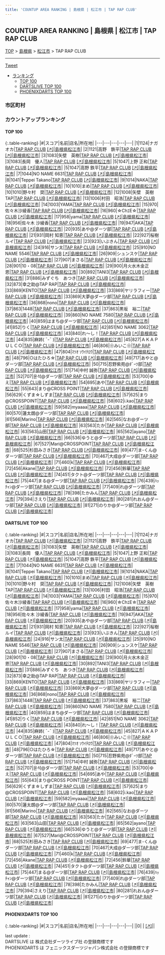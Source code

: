 ```yaml
---
title: 'COUNTUP AREA RANKING | 島根県 | 松江市 | TAP RAP CLUB'
---
```

## COUNTUP AREA RANKING | 島根県 | 松江市 | TAP RAP CLUB

[TOP](/darts/rank/) > [島根県](/darts/rank/島根県/) > [松江市](/darts/rank/島根県/松江市/) > TAP RAP CLUB

___

<a href="https://twitter.com/share?ref_src=twsrc%5Etfw" data-text="COUNTUP AREA RANKING | 島根県松江市TAP RAP CLUB" class="twitter-share-button" data-hashtags="DARTSLIVE,PHOENIXDARTS,darts,ダーツ" data-show-count="false">Tweet</a>

* [ランキング](#カウントアップランキング)
    * [TOP 100](#top-100)
    * [DARTSLIVE TOP 100](#dartslive-top-100)
    * [PHOENIXDARTS TOP 100](#phoenixdarts-top-100)

### 市区町村

<ul>

</ul>

### カウントアップランキング

#### TOP 100



{:.table-ranking}
|#|スコア|名前|店名|所在地|
|---|---|---|---|---|
|1|1124|<span class="rank-name-dl">ナガオカ</span>|<a href="/darts/rank/shops/0b7f089cbfcd6b4a790ab824ce8730e5.html">TAP RAP CLUB</a> <a href="https://search.dartslive.com/jp/shop/0b7f089cbfcd6b4a790ab824ce8730e5">[↗]</a>|<a href="/darts/rank/島根県/松江市">島根県松江市</a>|
|2|1121|<span class="rank-name-dl">高野　鉄平</span>|<a href="/darts/rank/shops/0b7f089cbfcd6b4a790ab824ce8730e5.html">TAP RAP CLUB</a> <a href="https://search.dartslive.com/jp/shop/0b7f089cbfcd6b4a790ab824ce8730e5">[↗]</a>|<a href="/darts/rank/島根県/松江市">島根県松江市</a>|
|3|1083|<span class="rank-name-dl">矢壁　英樹</span>|<a href="/darts/rank/shops/0b7f089cbfcd6b4a790ab824ce8730e5.html">TAP RAP CLUB</a> <a href="https://search.dartslive.com/jp/shop/0b7f089cbfcd6b4a790ab824ce8730e5">[↗]</a>|<a href="/darts/rank/島根県/松江市">島根県松江市</a>|
|3|1083|<span class="rank-name-dl">長岡　優人</span>|<a href="/darts/rank/shops/0b7f089cbfcd6b4a790ab824ce8730e5.html">TAP RAP CLUB</a> <a href="https://search.dartslive.com/jp/shop/0b7f089cbfcd6b4a790ab824ce8730e5">[↗]</a>|<a href="/darts/rank/島根県/松江市">島根県松江市</a>|
|5|1047|<span class="rank-name-dl">上野 正和</span>|<a href="/darts/rank/shops/0b7f089cbfcd6b4a790ab824ce8730e5.html">TAP RAP CLUB</a> <a href="https://search.dartslive.com/jp/shop/0b7f089cbfcd6b4a790ab824ce8730e5">[↗]</a>|<a href="/darts/rank/島根県/松江市">島根県松江市</a>|
|5|1047|<span class="rank-name-dl">高野 鉄平</span>|<a href="/darts/rank/shops/0b7f089cbfcd6b4a790ab824ce8730e5.html">TAP RAP CLUB</a> <a href="https://search.dartslive.com/jp/shop/0b7f089cbfcd6b4a790ab824ce8730e5">[↗]</a>|<a href="/darts/rank/島根県/松江市">島根県松江市</a>|
|7|1044|<span class="rank-name-dl">NO NAME 6631</span>|<a href="/darts/rank/shops/0b7f089cbfcd6b4a790ab824ce8730e5.html">TAP RAP CLUB</a> <a href="https://search.dartslive.com/jp/shop/0b7f089cbfcd6b4a790ab824ce8730e5">[↗]</a>|<a href="/darts/rank/島根県/松江市">島根県松江市</a>|
|8|1041|<span class="rank-name-dl">Teppei Takano</span>|<a href="/darts/rank/shops/0b7f089cbfcd6b4a790ab824ce8730e5.html">TAP RAP CLUB</a> <a href="https://search.dartslive.com/jp/shop/0b7f089cbfcd6b4a790ab824ce8730e5">[↗]</a>|<a href="/darts/rank/島根県/松江市">島根県松江市</a>|
|9|1014|<span class="rank-name-dl">NAKA</span>|<a href="/darts/rank/shops/0b7f089cbfcd6b4a790ab824ce8730e5.html">TAP RAP CLUB</a> <a href="https://search.dartslive.com/jp/shop/0b7f089cbfcd6b4a790ab824ce8730e5">[↗]</a>|<a href="/darts/rank/島根県/松江市">島根県松江市</a>|
|10|1010|<span class="rank-name-dl">まめ</span>|<a href="/darts/rank/shops/0b7f089cbfcd6b4a790ab824ce8730e5.html">TAP RAP CLUB</a> <a href="https://search.dartslive.com/jp/shop/0b7f089cbfcd6b4a790ab824ce8730e5">[↗]</a>|<a href="/darts/rank/島根県/松江市">島根県松江市</a>|
|10|1010|<span class="rank-name-dl">野々村　奨</span>|<a href="/darts/rank/shops/0b7f089cbfcd6b4a790ab824ce8730e5.html">TAP RAP CLUB</a> <a href="https://search.dartslive.com/jp/shop/0b7f089cbfcd6b4a790ab824ce8730e5">[↗]</a>|<a href="/darts/rank/島根県/松江市">島根県松江市</a>|
|12|1008|<span class="rank-name-dl">矢壁　英樹　TAP</span>|<a href="/darts/rank/shops/0b7f089cbfcd6b4a790ab824ce8730e5.html">TAP RAP CLUB</a> <a href="https://search.dartslive.com/jp/shop/0b7f089cbfcd6b4a790ab824ce8730e5">[↗]</a>|<a href="/darts/rank/島根県/松江市">島根県松江市</a>|
|13|1006|<span class="rank-name-dl">村田　昭浩</span>|<a href="/darts/rank/shops/0b7f089cbfcd6b4a790ab824ce8730e5.html">TAP RAP CLUB</a> <a href="https://search.dartslive.com/jp/shop/0b7f089cbfcd6b4a790ab824ce8730e5">[↗]</a>|<a href="/darts/rank/島根県/松江市">島根県松江市</a>|
|14|1003|<span class="rank-name-dl">YAMA</span>|<a href="/darts/rank/shops/0b7f089cbfcd6b4a790ab824ce8730e5.html">TAP RAP CLUB</a> <a href="https://search.dartslive.com/jp/shop/0b7f089cbfcd6b4a790ab824ce8730e5">[↗]</a>|<a href="/darts/rank/島根県/松江市">島根県松江市</a>|
|15|970|<span class="rank-name-dl">佐々木沙綾香</span>|<a href="/darts/rank/shops/0b7f089cbfcd6b4a790ab824ce8730e5.html">TAP RAP CLUB</a> <a href="https://search.dartslive.com/jp/shop/0b7f089cbfcd6b4a790ab824ce8730e5">[↗]</a>|<a href="/darts/rank/島根県/松江市">島根県松江市</a>|
|16|960|<span class="rank-name-dl">☆ChｴE☆</span>|<a href="/darts/rank/shops/0b7f089cbfcd6b4a790ab824ce8730e5.html">TAP RAP CLUB</a> <a href="https://search.dartslive.com/jp/shop/0b7f089cbfcd6b4a790ab824ce8730e5">[↗]</a>|<a href="/darts/rank/島根県/松江市">島根県松江市</a>|
|17|958|<span class="rank-name-dl">yama</span>|<a href="/darts/rank/shops/0b7f089cbfcd6b4a790ab824ce8730e5.html">TAP RAP CLUB</a> <a href="https://search.dartslive.com/jp/shop/0b7f089cbfcd6b4a790ab824ce8730e5">[↗]</a>|<a href="/darts/rank/島根県/松江市">島根県松江市</a>|
|18|956|<span class="rank-name-dl">佐々木 沙綾香</span>|<a href="/darts/rank/shops/0b7f089cbfcd6b4a790ab824ce8730e5.html">TAP RAP CLUB</a> <a href="https://search.dartslive.com/jp/shop/0b7f089cbfcd6b4a790ab824ce8730e5">[↗]</a>|<a href="/darts/rank/島根県/松江市">島根県松江市</a>|
|19|947|<span class="rank-name-dl">AKA</span>|<a href="/darts/rank/shops/0b7f089cbfcd6b4a790ab824ce8730e5.html">TAP RAP CLUB</a> <a href="https://search.dartslive.com/jp/shop/0b7f089cbfcd6b4a790ab824ce8730e5">[↗]</a>|<a href="/darts/rank/島根県/松江市">島根県松江市</a>|
|20|935|<span class="rank-name-dl">あや@ダーツ部</span>|<a href="/darts/rank/shops/0b7f089cbfcd6b4a790ab824ce8730e5.html">TAP RAP CLUB</a> <a href="https://search.dartslive.com/jp/shop/0b7f089cbfcd6b4a790ab824ce8730e5">[↗]</a>|<a href="/darts/rank/島根県/松江市">島根県松江市</a>|
|21|931|<span class="rank-name-dl">岡村 知恵</span>|<a href="/darts/rank/shops/0b7f089cbfcd6b4a790ab824ce8730e5.html">TAP RAP CLUB</a> <a href="https://search.dartslive.com/jp/shop/0b7f089cbfcd6b4a790ab824ce8730e5">[↗]</a>|<a href="/darts/rank/島根県/松江市">島根県松江市</a>|
|22|927|<span class="rank-name-dl">桜樹ルイ</span>|<a href="/darts/rank/shops/0b7f089cbfcd6b4a790ab824ce8730e5.html">TAP RAP CLUB</a> <a href="https://search.dartslive.com/jp/shop/0b7f089cbfcd6b4a790ab824ce8730e5">[↗]</a>|<a href="/darts/rank/島根県/松江市">島根県松江市</a>|
|23|923|<span class="rank-name-dl">いぶきん</span>|<a href="/darts/rank/shops/0b7f089cbfcd6b4a790ab824ce8730e5.html">TAP RAP CLUB</a> <a href="https://search.dartslive.com/jp/shop/0b7f089cbfcd6b4a790ab824ce8730e5">[↗]</a>|<a href="/darts/rank/島根県/松江市">島根県松江市</a>|
|24|916|<span class="rank-name-dl">サン太</span>|<a href="/darts/rank/shops/0b7f089cbfcd6b4a790ab824ce8730e5.html">TAP RAP CLUB</a> <a href="https://search.dartslive.com/jp/shop/0b7f089cbfcd6b4a790ab824ce8730e5">[↗]</a>|<a href="/darts/rank/島根県/松江市">島根県松江市</a>|
|25|910|<span class="rank-name-dl">NO NAME 5546</span>|<a href="/darts/rank/shops/0b7f089cbfcd6b4a790ab824ce8730e5.html">TAP RAP CLUB</a> <a href="https://search.dartslive.com/jp/shop/0b7f089cbfcd6b4a790ab824ce8730e5">[↗]</a>|<a href="/darts/rank/島根県/松江市">島根県松江市</a>|
|26|909|<span class="rank-name-dl">シュンスケ</span>|<a href="/darts/rank/shops/0b7f089cbfcd6b4a790ab824ce8730e5.html">TAP RAP CLUB</a> <a href="https://search.dartslive.com/jp/shop/0b7f089cbfcd6b4a790ab824ce8730e5">[↗]</a>|<a href="/darts/rank/島根県/松江市">島根県松江市</a>|
|27|907|<span class="rank-name-dl">まさる</span>|<a href="/darts/rank/shops/0b7f089cbfcd6b4a790ab824ce8730e5.html">TAP RAP CLUB</a> <a href="https://search.dartslive.com/jp/shop/0b7f089cbfcd6b4a790ab824ce8730e5">[↗]</a>|<a href="/darts/rank/島根県/松江市">島根県松江市</a>|
|28|901|<span class="rank-name-dl">10・08</span>|<a href="/darts/rank/shops/0b7f089cbfcd6b4a790ab824ce8730e5.html">TAP RAP CLUB</a> <a href="https://search.dartslive.com/jp/shop/0b7f089cbfcd6b4a790ab824ce8730e5">[↗]</a>|<a href="/darts/rank/島根県/松江市">島根県松江市</a>|
|29|900|<span class="rank-name-dl">月火水木金正恩</span>|<a href="/darts/rank/shops/0b7f089cbfcd6b4a790ab824ce8730e5.html">TAP RAP CLUB</a> <a href="https://search.dartslive.com/jp/shop/0b7f089cbfcd6b4a790ab824ce8730e5">[↗]</a>|<a href="/darts/rank/島根県/松江市">島根県松江市</a>|
|30|892|<span class="rank-name-dl">TANI3</span>|<a href="/darts/rank/shops/0b7f089cbfcd6b4a790ab824ce8730e5.html">TAP RAP CLUB</a> <a href="https://search.dartslive.com/jp/shop/0b7f089cbfcd6b4a790ab824ce8730e5">[↗]</a>|<a href="/darts/rank/島根県/松江市">島根県松江市</a>|
|31|886|<span class="rank-name-dl">みずぐち　あつき</span>|<a href="/darts/rank/shops/0b7f089cbfcd6b4a790ab824ce8730e5.html">TAP RAP CLUB</a> <a href="https://search.dartslive.com/jp/shop/0b7f089cbfcd6b4a790ab824ce8730e5">[↗]</a>|<a href="/darts/rank/島根県/松江市">島根県松江市</a>|
|32|873|<span class="rank-name-dl">幸之助@TAP RAP</span>|<a href="/darts/rank/shops/0b7f089cbfcd6b4a790ab824ce8730e5.html">TAP RAP CLUB</a> <a href="https://search.dartslive.com/jp/shop/0b7f089cbfcd6b4a790ab824ce8730e5">[↗]</a>|<a href="/darts/rank/島根県/松江市">島根県松江市</a>|
|33|869|<span class="rank-name-dl">KENTO</span>|<a href="/darts/rank/shops/0b7f089cbfcd6b4a790ab824ce8730e5.html">TAP RAP CLUB</a> <a href="https://search.dartslive.com/jp/shop/0b7f089cbfcd6b4a790ab824ce8730e5">[↗]</a>|<a href="/darts/rank/島根県/松江市">島根県松江市</a>|
|33|869|<span class="rank-name-dl">ヤリラフィー</span>|<a href="/darts/rank/shops/0b7f089cbfcd6b4a790ab824ce8730e5.html">TAP RAP CLUB</a> <a href="https://search.dartslive.com/jp/shop/0b7f089cbfcd6b4a790ab824ce8730e5">[↗]</a>|<a href="/darts/rank/島根県/松江市">島根県松江市</a>|
|33|869|<span class="rank-name-dl">大夢@ダーツ部</span>|<a href="/darts/rank/shops/0b7f089cbfcd6b4a790ab824ce8730e5.html">TAP RAP CLUB</a> <a href="https://search.dartslive.com/jp/shop/0b7f089cbfcd6b4a790ab824ce8730e5">[↗]</a>|<a href="/darts/rank/島根県/松江市">島根県松江市</a>|
|36|868|<span class="rank-name-dl">nono</span>|<a href="/darts/rank/shops/0b7f089cbfcd6b4a790ab824ce8730e5.html">TAP RAP CLUB</a> <a href="https://search.dartslive.com/jp/shop/0b7f089cbfcd6b4a790ab824ce8730e5">[↗]</a>|<a href="/darts/rank/島根県/松江市">島根県松江市</a>|
|37|863|<span class="rank-name-dl">1448</span>|<a href="/darts/rank/shops/0b7f089cbfcd6b4a790ab824ce8730e5.html">TAP RAP CLUB</a> <a href="https://search.dartslive.com/jp/shop/0b7f089cbfcd6b4a790ab824ce8730e5">[↗]</a>|<a href="/darts/rank/島根県/松江市">島根県松江市</a>|
|37|863|<span class="rank-name-dl">黒坂　裕二</span>|<a href="/darts/rank/shops/0b7f089cbfcd6b4a790ab824ce8730e5.html">TAP RAP CLUB</a> <a href="https://search.dartslive.com/jp/shop/0b7f089cbfcd6b4a790ab824ce8730e5">[↗]</a>|<a href="/darts/rank/島根県/松江市">島根県松江市</a>|
|39|860|<span class="rank-name-dl">NO NAME 7580</span>|<a href="/darts/rank/shops/0b7f089cbfcd6b4a790ab824ce8730e5.html">TAP RAP CLUB</a> <a href="https://search.dartslive.com/jp/shop/0b7f089cbfcd6b4a790ab824ce8730e5">[↗]</a>|<a href="/darts/rank/島根県/松江市">島根県松江市</a>|
|40|859|<span class="rank-name-dl">はまち@ダーツ部</span>|<a href="/darts/rank/shops/0b7f089cbfcd6b4a790ab824ce8730e5.html">TAP RAP CLUB</a> <a href="https://search.dartslive.com/jp/shop/0b7f089cbfcd6b4a790ab824ce8730e5">[↗]</a>|<a href="/darts/rank/島根県/松江市">島根県松江市</a>|
|41|852|<span class="rank-name-dl">りく</span>|<a href="/darts/rank/shops/0b7f089cbfcd6b4a790ab824ce8730e5.html">TAP RAP CLUB</a> <a href="https://search.dartslive.com/jp/shop/0b7f089cbfcd6b4a790ab824ce8730e5">[↗]</a>|<a href="/darts/rank/島根県/松江市">島根県松江市</a>|
|42|851|<span class="rank-name-dl">NO NAME 3062</span>|<a href="/darts/rank/shops/0b7f089cbfcd6b4a790ab824ce8730e5.html">TAP RAP CLUB</a> <a href="https://search.dartslive.com/jp/shop/0b7f089cbfcd6b4a790ab824ce8730e5">[↗]</a>|<a href="/darts/rank/島根県/松江市">島根県松江市</a>|
|43|840|<span class="rank-name-dl">れ～し！</span>|<a href="/darts/rank/shops/0b7f089cbfcd6b4a790ab824ce8730e5.html">TAP RAP CLUB</a> <a href="https://search.dartslive.com/jp/shop/0b7f089cbfcd6b4a790ab824ce8730e5">[↗]</a>|<a href="/darts/rank/島根県/松江市">島根県松江市</a>|
|44|835|<span class="rank-name-dl">麻姉( ¯-¯ )</span>|<a href="/darts/rank/shops/0b7f089cbfcd6b4a790ab824ce8730e5.html">TAP RAP CLUB</a> <a href="https://search.dartslive.com/jp/shop/0b7f089cbfcd6b4a790ab824ce8730e5">[↗]</a>|<a href="/darts/rank/島根県/松江市">島根県松江市</a>|
|45|827|<span class="rank-name-dl">ＡＫＡＰＵＬＣＯ</span>|<a href="/darts/rank/shops/0b7f089cbfcd6b4a790ab824ce8730e5.html">TAP RAP CLUB</a> <a href="https://search.dartslive.com/jp/shop/0b7f089cbfcd6b4a790ab824ce8730e5">[↗]</a>|<a href="/darts/rank/島根県/松江市">島根県松江市</a>|
|46|806|<span class="rank-name-dl">❀みいこ❀</span>|<a href="/darts/rank/shops/0b7f089cbfcd6b4a790ab824ce8730e5.html">TAP RAP CLUB</a> <a href="https://search.dartslive.com/jp/shop/0b7f089cbfcd6b4a790ab824ce8730e5">[↗]</a>|<a href="/darts/rank/島根県/松江市">島根県松江市</a>|
|47|804|<span class="rank-name-dl">ﾏﾂｵ ｿｳｲﾁﾛｳ</span>|<a href="/darts/rank/shops/0b7f089cbfcd6b4a790ab824ce8730e5.html">TAP RAP CLUB</a> <a href="https://search.dartslive.com/jp/shop/0b7f089cbfcd6b4a790ab824ce8730e5">[↗]</a>|<a href="/darts/rank/島根県/松江市">島根県松江市</a>|
|48|796|<span class="rank-name-dl">○はたひろ☆</span>|<a href="/darts/rank/shops/0b7f089cbfcd6b4a790ab824ce8730e5.html">TAP RAP CLUB</a> <a href="https://search.dartslive.com/jp/shop/0b7f089cbfcd6b4a790ab824ce8730e5">[↗]</a>|<a href="/darts/rank/島根県/松江市">島根県松江市</a>|
|49|717|<span class="rank-name-dl">あやと@ダーツ部</span>|<a href="/darts/rank/shops/0b7f089cbfcd6b4a790ab824ce8730e5.html">TAP RAP CLUB</a> <a href="https://search.dartslive.com/jp/shop/0b7f089cbfcd6b4a790ab824ce8730e5">[↗]</a>|<a href="/darts/rank/島根県/松江市">島根県松江市</a>|
|50|715|<span class="rank-name-dl">忍野紫苑@ﾀﾞｰﾂ部</span>|<a href="/darts/rank/shops/0b7f089cbfcd6b4a790ab824ce8730e5.html">TAP RAP CLUB</a> <a href="https://search.dartslive.com/jp/shop/0b7f089cbfcd6b4a790ab824ce8730e5">[↗]</a>|<a href="/darts/rank/島根県/松江市">島根県松江市</a>|
|51|714|<span class="rank-name-dl">中村 誠弥</span>|<a href="/darts/rank/shops/0b7f089cbfcd6b4a790ab824ce8730e5.html">TAP RAP CLUB</a> <a href="https://search.dartslive.com/jp/shop/0b7f089cbfcd6b4a790ab824ce8730e5">[↗]</a>|<a href="/darts/rank/島根県/松江市">島根県松江市</a>|
|52|707|<span class="rank-name-dl">윤석@ダーツ部</span>|<a href="/darts/rank/shops/0b7f089cbfcd6b4a790ab824ce8730e5.html">TAP RAP CLUB</a> <a href="https://search.dartslive.com/jp/shop/0b7f089cbfcd6b4a790ab824ce8730e5">[↗]</a>|<a href="/darts/rank/島根県/松江市">島根県松江市</a>|
|53|700|<span class="rank-name-dl">ゆえ</span>|<a href="/darts/rank/shops/0b7f089cbfcd6b4a790ab824ce8730e5.html">TAP RAP CLUB</a> <a href="https://search.dartslive.com/jp/shop/0b7f089cbfcd6b4a790ab824ce8730e5">[↗]</a>|<a href="/darts/rank/島根県/松江市">島根県松江市</a>|
|54|695|<span class="rank-name-dl">あや</span>|<a href="/darts/rank/shops/0b7f089cbfcd6b4a790ab824ce8730e5.html">TAP RAP CLUB</a> <a href="https://search.dartslive.com/jp/shop/0b7f089cbfcd6b4a790ab824ce8730e5">[↗]</a>|<a href="/darts/rank/島根県/松江市">島根県松江市</a>|
|55|643|<span class="rank-name-dl">まり@CROSS POINT</span>|<a href="/darts/rank/shops/0b7f089cbfcd6b4a790ab824ce8730e5.html">TAP RAP CLUB</a> <a href="https://search.dartslive.com/jp/shop/0b7f089cbfcd6b4a790ab824ce8730e5">[↗]</a>|<a href="/darts/rank/島根県/松江市">島根県松江市</a>|
|56|629|<span class="rank-name-dl">くずま☆しずま</span>|<a href="/darts/rank/shops/0b7f089cbfcd6b4a790ab824ce8730e5.html">TAP RAP CLUB</a> <a href="https://search.dartslive.com/jp/shop/0b7f089cbfcd6b4a790ab824ce8730e5">[↗]</a>|<a href="/darts/rank/島根県/松江市">島根県松江市</a>|
|57|625|<span class="rank-name-dl">まり@CROSSPOINT</span>|<a href="/darts/rank/shops/0b7f089cbfcd6b4a790ab824ce8730e5.html">TAP RAP CLUB</a> <a href="https://search.dartslive.com/jp/shop/0b7f089cbfcd6b4a790ab824ce8730e5">[↗]</a>|<a href="/darts/rank/島根県/松江市">島根県松江市</a>|
|58|602|<span class="rank-name-dl">i.kao</span>|<a href="/darts/rank/shops/0b7f089cbfcd6b4a790ab824ce8730e5.html">TAP RAP CLUB</a> <a href="https://search.dartslive.com/jp/shop/0b7f089cbfcd6b4a790ab824ce8730e5">[↗]</a>|<a href="/darts/rank/島根県/松江市">島根県松江市</a>|
|59|582|<span class="rank-name-dl">myaaaa</span>|<a href="/darts/rank/shops/0b7f089cbfcd6b4a790ab824ce8730e5.html">TAP RAP CLUB</a> <a href="https://search.dartslive.com/jp/shop/0b7f089cbfcd6b4a790ab824ce8730e5">[↗]</a>|<a href="/darts/rank/島根県/松江市">島根県松江市</a>|
|60|570|<span class="rank-name-dl">蓮太朗@ダーツ部</span>|<a href="/darts/rank/shops/0b7f089cbfcd6b4a790ab824ce8730e5.html">TAP RAP CLUB</a> <a href="https://search.dartslive.com/jp/shop/0b7f089cbfcd6b4a790ab824ce8730e5">[↗]</a>|<a href="/darts/rank/島根県/松江市">島根県松江市</a>|
|61|566|<span class="rank-name-dl">Marino</span>|<a href="/darts/rank/shops/0b7f089cbfcd6b4a790ab824ce8730e5.html">TAP RAP CLUB</a> <a href="https://search.dartslive.com/jp/shop/0b7f089cbfcd6b4a790ab824ce8730e5">[↗]</a>|<a href="/darts/rank/島根県/松江市">島根県松江市</a>|
|62|565|<span class="rank-name-dl">なお@ダーツ部</span>|<a href="/darts/rank/shops/0b7f089cbfcd6b4a790ab824ce8730e5.html">TAP RAP CLUB</a> <a href="https://search.dartslive.com/jp/shop/0b7f089cbfcd6b4a790ab824ce8730e5">[↗]</a>|<a href="/darts/rank/島根県/松江市">島根県松江市</a>|
|63|563|<span class="rank-name-dl">たか</span>|<a href="/darts/rank/shops/0b7f089cbfcd6b4a790ab824ce8730e5.html">TAP RAP CLUB</a> <a href="https://search.dartslive.com/jp/shop/0b7f089cbfcd6b4a790ab824ce8730e5">[↗]</a>|<a href="/darts/rank/島根県/松江市">島根県松江市</a>|
|63|563|<span class="rank-name-dl">山田</span>|<a href="/darts/rank/shops/0b7f089cbfcd6b4a790ab824ce8730e5.html">TAP RAP CLUB</a> <a href="https://search.dartslive.com/jp/shop/0b7f089cbfcd6b4a790ab824ce8730e5">[↗]</a>|<a href="/darts/rank/島根県/松江市">島根県松江市</a>|
|65|562|<span class="rank-name-dl">ayano</span>|<a href="/darts/rank/shops/0b7f089cbfcd6b4a790ab824ce8730e5.html">TAP RAP CLUB</a> <a href="https://search.dartslive.com/jp/shop/0b7f089cbfcd6b4a790ab824ce8730e5">[↗]</a>|<a href="/darts/rank/島根県/松江市">島根県松江市</a>|
|66|536|<span class="rank-name-dl">ゆうと@ダーツ部</span>|<a href="/darts/rank/shops/0b7f089cbfcd6b4a790ab824ce8730e5.html">TAP RAP CLUB</a> <a href="https://search.dartslive.com/jp/shop/0b7f089cbfcd6b4a790ab824ce8730e5">[↗]</a>|<a href="/darts/rank/島根県/松江市">島根県松江市</a>|
|67|527|<span class="rank-name-dl">Mari@CROSSPOINT</span>|<a href="/darts/rank/shops/0b7f089cbfcd6b4a790ab824ce8730e5.html">TAP RAP CLUB</a> <a href="https://search.dartslive.com/jp/shop/0b7f089cbfcd6b4a790ab824ce8730e5">[↗]</a>|<a href="/darts/rank/島根県/松江市">島根県松江市</a>|
|68|525|<span class="rank-name-dl">杉田みさき</span>|<a href="/darts/rank/shops/0b7f089cbfcd6b4a790ab824ce8730e5.html">TAP RAP CLUB</a> <a href="https://search.dartslive.com/jp/shop/0b7f089cbfcd6b4a790ab824ce8730e5">[↗]</a>|<a href="/darts/rank/島根県/松江市">島根県松江市</a>|
|69|477|<span class="rank-name-dl">ま-くん@ダーツ部</span>|<a href="/darts/rank/shops/0b7f089cbfcd6b4a790ab824ce8730e5.html">TAP RAP CLUB</a> <a href="https://search.dartslive.com/jp/shop/0b7f089cbfcd6b4a790ab824ce8730e5">[↗]</a>|<a href="/darts/rank/島根県/松江市">島根県松江市</a>|
|70|467|<span class="rank-name-dl">大成@ダーツ部</span>|<a href="/darts/rank/shops/0b7f089cbfcd6b4a790ab824ce8730e5.html">TAP RAP CLUB</a> <a href="https://search.dartslive.com/jp/shop/0b7f089cbfcd6b4a790ab824ce8730e5">[↗]</a>|<a href="/darts/rank/島根県/松江市">島根県松江市</a>|
|71|460|<span class="rank-name-dl">k</span>|<a href="/darts/rank/shops/0b7f089cbfcd6b4a790ab824ce8730e5.html">TAP RAP CLUB</a> <a href="https://search.dartslive.com/jp/shop/0b7f089cbfcd6b4a790ab824ce8730e5">[↗]</a>|<a href="/darts/rank/島根県/松江市">島根県松江市</a>|
|72|456|<span class="rank-name-dl">Akane</span>|<a href="/darts/rank/shops/0b7f089cbfcd6b4a790ab824ce8730e5.html">TAP RAP CLUB</a> <a href="https://search.dartslive.com/jp/shop/0b7f089cbfcd6b4a790ab824ce8730e5">[↗]</a>|<a href="/darts/rank/島根県/松江市">島根県松江市</a>|
|72|456|<span class="rank-name-dl">鈴華</span>|<a href="/darts/rank/shops/0b7f089cbfcd6b4a790ab824ce8730e5.html">TAP RAP CLUB</a> <a href="https://search.dartslive.com/jp/shop/0b7f089cbfcd6b4a790ab824ce8730e5">[↗]</a>|<a href="/darts/rank/島根県/松江市">島根県松江市</a>|
|74|451|<span class="rank-name-dl">タクト@ダーツ部</span>|<a href="/darts/rank/shops/0b7f089cbfcd6b4a790ab824ce8730e5.html">TAP RAP CLUB</a> <a href="https://search.dartslive.com/jp/shop/0b7f089cbfcd6b4a790ab824ce8730e5">[↗]</a>|<a href="/darts/rank/島根県/松江市">島根県松江市</a>|
|75|447|<span class="rank-name-dl">まる@ダーツ部</span>|<a href="/darts/rank/shops/0b7f089cbfcd6b4a790ab824ce8730e5.html">TAP RAP CLUB</a> <a href="https://search.dartslive.com/jp/shop/0b7f089cbfcd6b4a790ab824ce8730e5">[↗]</a>|<a href="/darts/rank/島根県/松江市">島根県松江市</a>|
|76|439|<span class="rank-name-dl">ﾊｯﾁｬﾝ@ダーツ部</span>|<a href="/darts/rank/shops/0b7f089cbfcd6b4a790ab824ce8730e5.html">TAP RAP CLUB</a> <a href="https://search.dartslive.com/jp/shop/0b7f089cbfcd6b4a790ab824ce8730e5">[↗]</a>|<a href="/darts/rank/島根県/松江市">島根県松江市</a>|
|77|409|<span class="rank-name-dl">れ@ダーツ部</span>|<a href="/darts/rank/shops/0b7f089cbfcd6b4a790ab824ce8730e5.html">TAP RAP CLUB</a> <a href="https://search.dartslive.com/jp/shop/0b7f089cbfcd6b4a790ab824ce8730e5">[↗]</a>|<a href="/darts/rank/島根県/松江市">島根県松江市</a>|
|78|398|<span class="rank-name-dl">たかみん</span>|<a href="/darts/rank/shops/0b7f089cbfcd6b4a790ab824ce8730e5.html">TAP RAP CLUB</a> <a href="https://search.dartslive.com/jp/shop/0b7f089cbfcd6b4a790ab824ce8730e5">[↗]</a>|<a href="/darts/rank/島根県/松江市">島根県松江市</a>|
|79|394|<span class="rank-name-dl">さえり</span>|<a href="/darts/rank/shops/0b7f089cbfcd6b4a790ab824ce8730e5.html">TAP RAP CLUB</a> <a href="https://search.dartslive.com/jp/shop/0b7f089cbfcd6b4a790ab824ce8730e5">[↗]</a>|<a href="/darts/rank/島根県/松江市">島根県松江市</a>|
|80|281|<span class="rank-name-dl">れおん@ダーツ部</span>|<a href="/darts/rank/shops/0b7f089cbfcd6b4a790ab824ce8730e5.html">TAP RAP CLUB</a> <a href="https://search.dartslive.com/jp/shop/0b7f089cbfcd6b4a790ab824ce8730e5">[↗]</a>|<a href="/darts/rank/島根県/松江市">島根県松江市</a>|
|81|271|<span class="rank-name-dl">のりか@ダーツ部</span>|<a href="/darts/rank/shops/0b7f089cbfcd6b4a790ab824ce8730e5.html">TAP RAP CLUB</a> <a href="https://search.dartslive.com/jp/shop/0b7f089cbfcd6b4a790ab824ce8730e5">[↗]</a>|<a href="/darts/rank/島根県/松江市">島根県松江市</a>|


#### DARTSLIVE TOP 100



{:.table-ranking}
|#|スコア|名前|店名|所在地|
|---|---|---|---|---|
|1|1124|<span class="rank-name-dl">ナガオカ</span>|<a href="/darts/rank/shops/0b7f089cbfcd6b4a790ab824ce8730e5.html">TAP RAP CLUB</a> <a href="https://search.dartslive.com/jp/shop/0b7f089cbfcd6b4a790ab824ce8730e5">[↗]</a>|<a href="/darts/rank/島根県/松江市">島根県松江市</a>|
|2|1121|<span class="rank-name-dl">高野　鉄平</span>|<a href="/darts/rank/shops/0b7f089cbfcd6b4a790ab824ce8730e5.html">TAP RAP CLUB</a> <a href="https://search.dartslive.com/jp/shop/0b7f089cbfcd6b4a790ab824ce8730e5">[↗]</a>|<a href="/darts/rank/島根県/松江市">島根県松江市</a>|
|3|1083|<span class="rank-name-dl">矢壁　英樹</span>|<a href="/darts/rank/shops/0b7f089cbfcd6b4a790ab824ce8730e5.html">TAP RAP CLUB</a> <a href="https://search.dartslive.com/jp/shop/0b7f089cbfcd6b4a790ab824ce8730e5">[↗]</a>|<a href="/darts/rank/島根県/松江市">島根県松江市</a>|
|3|1083|<span class="rank-name-dl">長岡　優人</span>|<a href="/darts/rank/shops/0b7f089cbfcd6b4a790ab824ce8730e5.html">TAP RAP CLUB</a> <a href="https://search.dartslive.com/jp/shop/0b7f089cbfcd6b4a790ab824ce8730e5">[↗]</a>|<a href="/darts/rank/島根県/松江市">島根県松江市</a>|
|5|1047|<span class="rank-name-dl">上野 正和</span>|<a href="/darts/rank/shops/0b7f089cbfcd6b4a790ab824ce8730e5.html">TAP RAP CLUB</a> <a href="https://search.dartslive.com/jp/shop/0b7f089cbfcd6b4a790ab824ce8730e5">[↗]</a>|<a href="/darts/rank/島根県/松江市">島根県松江市</a>|
|5|1047|<span class="rank-name-dl">高野 鉄平</span>|<a href="/darts/rank/shops/0b7f089cbfcd6b4a790ab824ce8730e5.html">TAP RAP CLUB</a> <a href="https://search.dartslive.com/jp/shop/0b7f089cbfcd6b4a790ab824ce8730e5">[↗]</a>|<a href="/darts/rank/島根県/松江市">島根県松江市</a>|
|7|1044|<span class="rank-name-dl">NO NAME 6631</span>|<a href="/darts/rank/shops/0b7f089cbfcd6b4a790ab824ce8730e5.html">TAP RAP CLUB</a> <a href="https://search.dartslive.com/jp/shop/0b7f089cbfcd6b4a790ab824ce8730e5">[↗]</a>|<a href="/darts/rank/島根県/松江市">島根県松江市</a>|
|8|1041|<span class="rank-name-dl">Teppei Takano</span>|<a href="/darts/rank/shops/0b7f089cbfcd6b4a790ab824ce8730e5.html">TAP RAP CLUB</a> <a href="https://search.dartslive.com/jp/shop/0b7f089cbfcd6b4a790ab824ce8730e5">[↗]</a>|<a href="/darts/rank/島根県/松江市">島根県松江市</a>|
|9|1014|<span class="rank-name-dl">NAKA</span>|<a href="/darts/rank/shops/0b7f089cbfcd6b4a790ab824ce8730e5.html">TAP RAP CLUB</a> <a href="https://search.dartslive.com/jp/shop/0b7f089cbfcd6b4a790ab824ce8730e5">[↗]</a>|<a href="/darts/rank/島根県/松江市">島根県松江市</a>|
|10|1010|<span class="rank-name-dl">まめ</span>|<a href="/darts/rank/shops/0b7f089cbfcd6b4a790ab824ce8730e5.html">TAP RAP CLUB</a> <a href="https://search.dartslive.com/jp/shop/0b7f089cbfcd6b4a790ab824ce8730e5">[↗]</a>|<a href="/darts/rank/島根県/松江市">島根県松江市</a>|
|10|1010|<span class="rank-name-dl">野々村　奨</span>|<a href="/darts/rank/shops/0b7f089cbfcd6b4a790ab824ce8730e5.html">TAP RAP CLUB</a> <a href="https://search.dartslive.com/jp/shop/0b7f089cbfcd6b4a790ab824ce8730e5">[↗]</a>|<a href="/darts/rank/島根県/松江市">島根県松江市</a>|
|12|1008|<span class="rank-name-dl">矢壁　英樹　TAP</span>|<a href="/darts/rank/shops/0b7f089cbfcd6b4a790ab824ce8730e5.html">TAP RAP CLUB</a> <a href="https://search.dartslive.com/jp/shop/0b7f089cbfcd6b4a790ab824ce8730e5">[↗]</a>|<a href="/darts/rank/島根県/松江市">島根県松江市</a>|
|13|1006|<span class="rank-name-dl">村田　昭浩</span>|<a href="/darts/rank/shops/0b7f089cbfcd6b4a790ab824ce8730e5.html">TAP RAP CLUB</a> <a href="https://search.dartslive.com/jp/shop/0b7f089cbfcd6b4a790ab824ce8730e5">[↗]</a>|<a href="/darts/rank/島根県/松江市">島根県松江市</a>|
|14|1003|<span class="rank-name-dl">YAMA</span>|<a href="/darts/rank/shops/0b7f089cbfcd6b4a790ab824ce8730e5.html">TAP RAP CLUB</a> <a href="https://search.dartslive.com/jp/shop/0b7f089cbfcd6b4a790ab824ce8730e5">[↗]</a>|<a href="/darts/rank/島根県/松江市">島根県松江市</a>|
|15|970|<span class="rank-name-dl">佐々木沙綾香</span>|<a href="/darts/rank/shops/0b7f089cbfcd6b4a790ab824ce8730e5.html">TAP RAP CLUB</a> <a href="https://search.dartslive.com/jp/shop/0b7f089cbfcd6b4a790ab824ce8730e5">[↗]</a>|<a href="/darts/rank/島根県/松江市">島根県松江市</a>|
|16|960|<span class="rank-name-dl">☆ChｴE☆</span>|<a href="/darts/rank/shops/0b7f089cbfcd6b4a790ab824ce8730e5.html">TAP RAP CLUB</a> <a href="https://search.dartslive.com/jp/shop/0b7f089cbfcd6b4a790ab824ce8730e5">[↗]</a>|<a href="/darts/rank/島根県/松江市">島根県松江市</a>|
|17|958|<span class="rank-name-dl">yama</span>|<a href="/darts/rank/shops/0b7f089cbfcd6b4a790ab824ce8730e5.html">TAP RAP CLUB</a> <a href="https://search.dartslive.com/jp/shop/0b7f089cbfcd6b4a790ab824ce8730e5">[↗]</a>|<a href="/darts/rank/島根県/松江市">島根県松江市</a>|
|18|956|<span class="rank-name-dl">佐々木 沙綾香</span>|<a href="/darts/rank/shops/0b7f089cbfcd6b4a790ab824ce8730e5.html">TAP RAP CLUB</a> <a href="https://search.dartslive.com/jp/shop/0b7f089cbfcd6b4a790ab824ce8730e5">[↗]</a>|<a href="/darts/rank/島根県/松江市">島根県松江市</a>|
|19|947|<span class="rank-name-dl">AKA</span>|<a href="/darts/rank/shops/0b7f089cbfcd6b4a790ab824ce8730e5.html">TAP RAP CLUB</a> <a href="https://search.dartslive.com/jp/shop/0b7f089cbfcd6b4a790ab824ce8730e5">[↗]</a>|<a href="/darts/rank/島根県/松江市">島根県松江市</a>|
|20|935|<span class="rank-name-dl">あや@ダーツ部</span>|<a href="/darts/rank/shops/0b7f089cbfcd6b4a790ab824ce8730e5.html">TAP RAP CLUB</a> <a href="https://search.dartslive.com/jp/shop/0b7f089cbfcd6b4a790ab824ce8730e5">[↗]</a>|<a href="/darts/rank/島根県/松江市">島根県松江市</a>|
|21|931|<span class="rank-name-dl">岡村 知恵</span>|<a href="/darts/rank/shops/0b7f089cbfcd6b4a790ab824ce8730e5.html">TAP RAP CLUB</a> <a href="https://search.dartslive.com/jp/shop/0b7f089cbfcd6b4a790ab824ce8730e5">[↗]</a>|<a href="/darts/rank/島根県/松江市">島根県松江市</a>|
|22|927|<span class="rank-name-dl">桜樹ルイ</span>|<a href="/darts/rank/shops/0b7f089cbfcd6b4a790ab824ce8730e5.html">TAP RAP CLUB</a> <a href="https://search.dartslive.com/jp/shop/0b7f089cbfcd6b4a790ab824ce8730e5">[↗]</a>|<a href="/darts/rank/島根県/松江市">島根県松江市</a>|
|23|923|<span class="rank-name-dl">いぶきん</span>|<a href="/darts/rank/shops/0b7f089cbfcd6b4a790ab824ce8730e5.html">TAP RAP CLUB</a> <a href="https://search.dartslive.com/jp/shop/0b7f089cbfcd6b4a790ab824ce8730e5">[↗]</a>|<a href="/darts/rank/島根県/松江市">島根県松江市</a>|
|24|916|<span class="rank-name-dl">サン太</span>|<a href="/darts/rank/shops/0b7f089cbfcd6b4a790ab824ce8730e5.html">TAP RAP CLUB</a> <a href="https://search.dartslive.com/jp/shop/0b7f089cbfcd6b4a790ab824ce8730e5">[↗]</a>|<a href="/darts/rank/島根県/松江市">島根県松江市</a>|
|25|910|<span class="rank-name-dl">NO NAME 5546</span>|<a href="/darts/rank/shops/0b7f089cbfcd6b4a790ab824ce8730e5.html">TAP RAP CLUB</a> <a href="https://search.dartslive.com/jp/shop/0b7f089cbfcd6b4a790ab824ce8730e5">[↗]</a>|<a href="/darts/rank/島根県/松江市">島根県松江市</a>|
|26|909|<span class="rank-name-dl">シュンスケ</span>|<a href="/darts/rank/shops/0b7f089cbfcd6b4a790ab824ce8730e5.html">TAP RAP CLUB</a> <a href="https://search.dartslive.com/jp/shop/0b7f089cbfcd6b4a790ab824ce8730e5">[↗]</a>|<a href="/darts/rank/島根県/松江市">島根県松江市</a>|
|27|907|<span class="rank-name-dl">まさる</span>|<a href="/darts/rank/shops/0b7f089cbfcd6b4a790ab824ce8730e5.html">TAP RAP CLUB</a> <a href="https://search.dartslive.com/jp/shop/0b7f089cbfcd6b4a790ab824ce8730e5">[↗]</a>|<a href="/darts/rank/島根県/松江市">島根県松江市</a>|
|28|901|<span class="rank-name-dl">10・08</span>|<a href="/darts/rank/shops/0b7f089cbfcd6b4a790ab824ce8730e5.html">TAP RAP CLUB</a> <a href="https://search.dartslive.com/jp/shop/0b7f089cbfcd6b4a790ab824ce8730e5">[↗]</a>|<a href="/darts/rank/島根県/松江市">島根県松江市</a>|
|29|900|<span class="rank-name-dl">月火水木金正恩</span>|<a href="/darts/rank/shops/0b7f089cbfcd6b4a790ab824ce8730e5.html">TAP RAP CLUB</a> <a href="https://search.dartslive.com/jp/shop/0b7f089cbfcd6b4a790ab824ce8730e5">[↗]</a>|<a href="/darts/rank/島根県/松江市">島根県松江市</a>|
|30|892|<span class="rank-name-dl">TANI3</span>|<a href="/darts/rank/shops/0b7f089cbfcd6b4a790ab824ce8730e5.html">TAP RAP CLUB</a> <a href="https://search.dartslive.com/jp/shop/0b7f089cbfcd6b4a790ab824ce8730e5">[↗]</a>|<a href="/darts/rank/島根県/松江市">島根県松江市</a>|
|31|886|<span class="rank-name-dl">みずぐち　あつき</span>|<a href="/darts/rank/shops/0b7f089cbfcd6b4a790ab824ce8730e5.html">TAP RAP CLUB</a> <a href="https://search.dartslive.com/jp/shop/0b7f089cbfcd6b4a790ab824ce8730e5">[↗]</a>|<a href="/darts/rank/島根県/松江市">島根県松江市</a>|
|32|873|<span class="rank-name-dl">幸之助@TAP RAP</span>|<a href="/darts/rank/shops/0b7f089cbfcd6b4a790ab824ce8730e5.html">TAP RAP CLUB</a> <a href="https://search.dartslive.com/jp/shop/0b7f089cbfcd6b4a790ab824ce8730e5">[↗]</a>|<a href="/darts/rank/島根県/松江市">島根県松江市</a>|
|33|869|<span class="rank-name-dl">KENTO</span>|<a href="/darts/rank/shops/0b7f089cbfcd6b4a790ab824ce8730e5.html">TAP RAP CLUB</a> <a href="https://search.dartslive.com/jp/shop/0b7f089cbfcd6b4a790ab824ce8730e5">[↗]</a>|<a href="/darts/rank/島根県/松江市">島根県松江市</a>|
|33|869|<span class="rank-name-dl">ヤリラフィー</span>|<a href="/darts/rank/shops/0b7f089cbfcd6b4a790ab824ce8730e5.html">TAP RAP CLUB</a> <a href="https://search.dartslive.com/jp/shop/0b7f089cbfcd6b4a790ab824ce8730e5">[↗]</a>|<a href="/darts/rank/島根県/松江市">島根県松江市</a>|
|33|869|<span class="rank-name-dl">大夢@ダーツ部</span>|<a href="/darts/rank/shops/0b7f089cbfcd6b4a790ab824ce8730e5.html">TAP RAP CLUB</a> <a href="https://search.dartslive.com/jp/shop/0b7f089cbfcd6b4a790ab824ce8730e5">[↗]</a>|<a href="/darts/rank/島根県/松江市">島根県松江市</a>|
|36|868|<span class="rank-name-dl">nono</span>|<a href="/darts/rank/shops/0b7f089cbfcd6b4a790ab824ce8730e5.html">TAP RAP CLUB</a> <a href="https://search.dartslive.com/jp/shop/0b7f089cbfcd6b4a790ab824ce8730e5">[↗]</a>|<a href="/darts/rank/島根県/松江市">島根県松江市</a>|
|37|863|<span class="rank-name-dl">1448</span>|<a href="/darts/rank/shops/0b7f089cbfcd6b4a790ab824ce8730e5.html">TAP RAP CLUB</a> <a href="https://search.dartslive.com/jp/shop/0b7f089cbfcd6b4a790ab824ce8730e5">[↗]</a>|<a href="/darts/rank/島根県/松江市">島根県松江市</a>|
|37|863|<span class="rank-name-dl">黒坂　裕二</span>|<a href="/darts/rank/shops/0b7f089cbfcd6b4a790ab824ce8730e5.html">TAP RAP CLUB</a> <a href="https://search.dartslive.com/jp/shop/0b7f089cbfcd6b4a790ab824ce8730e5">[↗]</a>|<a href="/darts/rank/島根県/松江市">島根県松江市</a>|
|39|860|<span class="rank-name-dl">NO NAME 7580</span>|<a href="/darts/rank/shops/0b7f089cbfcd6b4a790ab824ce8730e5.html">TAP RAP CLUB</a> <a href="https://search.dartslive.com/jp/shop/0b7f089cbfcd6b4a790ab824ce8730e5">[↗]</a>|<a href="/darts/rank/島根県/松江市">島根県松江市</a>|
|40|859|<span class="rank-name-dl">はまち@ダーツ部</span>|<a href="/darts/rank/shops/0b7f089cbfcd6b4a790ab824ce8730e5.html">TAP RAP CLUB</a> <a href="https://search.dartslive.com/jp/shop/0b7f089cbfcd6b4a790ab824ce8730e5">[↗]</a>|<a href="/darts/rank/島根県/松江市">島根県松江市</a>|
|41|852|<span class="rank-name-dl">りく</span>|<a href="/darts/rank/shops/0b7f089cbfcd6b4a790ab824ce8730e5.html">TAP RAP CLUB</a> <a href="https://search.dartslive.com/jp/shop/0b7f089cbfcd6b4a790ab824ce8730e5">[↗]</a>|<a href="/darts/rank/島根県/松江市">島根県松江市</a>|
|42|851|<span class="rank-name-dl">NO NAME 3062</span>|<a href="/darts/rank/shops/0b7f089cbfcd6b4a790ab824ce8730e5.html">TAP RAP CLUB</a> <a href="https://search.dartslive.com/jp/shop/0b7f089cbfcd6b4a790ab824ce8730e5">[↗]</a>|<a href="/darts/rank/島根県/松江市">島根県松江市</a>|
|43|840|<span class="rank-name-dl">れ～し！</span>|<a href="/darts/rank/shops/0b7f089cbfcd6b4a790ab824ce8730e5.html">TAP RAP CLUB</a> <a href="https://search.dartslive.com/jp/shop/0b7f089cbfcd6b4a790ab824ce8730e5">[↗]</a>|<a href="/darts/rank/島根県/松江市">島根県松江市</a>|
|44|835|<span class="rank-name-dl">麻姉( ¯-¯ )</span>|<a href="/darts/rank/shops/0b7f089cbfcd6b4a790ab824ce8730e5.html">TAP RAP CLUB</a> <a href="https://search.dartslive.com/jp/shop/0b7f089cbfcd6b4a790ab824ce8730e5">[↗]</a>|<a href="/darts/rank/島根県/松江市">島根県松江市</a>|
|45|827|<span class="rank-name-dl">ＡＫＡＰＵＬＣＯ</span>|<a href="/darts/rank/shops/0b7f089cbfcd6b4a790ab824ce8730e5.html">TAP RAP CLUB</a> <a href="https://search.dartslive.com/jp/shop/0b7f089cbfcd6b4a790ab824ce8730e5">[↗]</a>|<a href="/darts/rank/島根県/松江市">島根県松江市</a>|
|46|806|<span class="rank-name-dl">❀みいこ❀</span>|<a href="/darts/rank/shops/0b7f089cbfcd6b4a790ab824ce8730e5.html">TAP RAP CLUB</a> <a href="https://search.dartslive.com/jp/shop/0b7f089cbfcd6b4a790ab824ce8730e5">[↗]</a>|<a href="/darts/rank/島根県/松江市">島根県松江市</a>|
|47|804|<span class="rank-name-dl">ﾏﾂｵ ｿｳｲﾁﾛｳ</span>|<a href="/darts/rank/shops/0b7f089cbfcd6b4a790ab824ce8730e5.html">TAP RAP CLUB</a> <a href="https://search.dartslive.com/jp/shop/0b7f089cbfcd6b4a790ab824ce8730e5">[↗]</a>|<a href="/darts/rank/島根県/松江市">島根県松江市</a>|
|48|796|<span class="rank-name-dl">○はたひろ☆</span>|<a href="/darts/rank/shops/0b7f089cbfcd6b4a790ab824ce8730e5.html">TAP RAP CLUB</a> <a href="https://search.dartslive.com/jp/shop/0b7f089cbfcd6b4a790ab824ce8730e5">[↗]</a>|<a href="/darts/rank/島根県/松江市">島根県松江市</a>|
|49|717|<span class="rank-name-dl">あやと@ダーツ部</span>|<a href="/darts/rank/shops/0b7f089cbfcd6b4a790ab824ce8730e5.html">TAP RAP CLUB</a> <a href="https://search.dartslive.com/jp/shop/0b7f089cbfcd6b4a790ab824ce8730e5">[↗]</a>|<a href="/darts/rank/島根県/松江市">島根県松江市</a>|
|50|715|<span class="rank-name-dl">忍野紫苑@ﾀﾞｰﾂ部</span>|<a href="/darts/rank/shops/0b7f089cbfcd6b4a790ab824ce8730e5.html">TAP RAP CLUB</a> <a href="https://search.dartslive.com/jp/shop/0b7f089cbfcd6b4a790ab824ce8730e5">[↗]</a>|<a href="/darts/rank/島根県/松江市">島根県松江市</a>|
|51|714|<span class="rank-name-dl">中村 誠弥</span>|<a href="/darts/rank/shops/0b7f089cbfcd6b4a790ab824ce8730e5.html">TAP RAP CLUB</a> <a href="https://search.dartslive.com/jp/shop/0b7f089cbfcd6b4a790ab824ce8730e5">[↗]</a>|<a href="/darts/rank/島根県/松江市">島根県松江市</a>|
|52|707|<span class="rank-name-dl">윤석@ダーツ部</span>|<a href="/darts/rank/shops/0b7f089cbfcd6b4a790ab824ce8730e5.html">TAP RAP CLUB</a> <a href="https://search.dartslive.com/jp/shop/0b7f089cbfcd6b4a790ab824ce8730e5">[↗]</a>|<a href="/darts/rank/島根県/松江市">島根県松江市</a>|
|53|700|<span class="rank-name-dl">ゆえ</span>|<a href="/darts/rank/shops/0b7f089cbfcd6b4a790ab824ce8730e5.html">TAP RAP CLUB</a> <a href="https://search.dartslive.com/jp/shop/0b7f089cbfcd6b4a790ab824ce8730e5">[↗]</a>|<a href="/darts/rank/島根県/松江市">島根県松江市</a>|
|54|695|<span class="rank-name-dl">あや</span>|<a href="/darts/rank/shops/0b7f089cbfcd6b4a790ab824ce8730e5.html">TAP RAP CLUB</a> <a href="https://search.dartslive.com/jp/shop/0b7f089cbfcd6b4a790ab824ce8730e5">[↗]</a>|<a href="/darts/rank/島根県/松江市">島根県松江市</a>|
|55|643|<span class="rank-name-dl">まり@CROSS POINT</span>|<a href="/darts/rank/shops/0b7f089cbfcd6b4a790ab824ce8730e5.html">TAP RAP CLUB</a> <a href="https://search.dartslive.com/jp/shop/0b7f089cbfcd6b4a790ab824ce8730e5">[↗]</a>|<a href="/darts/rank/島根県/松江市">島根県松江市</a>|
|56|629|<span class="rank-name-dl">くずま☆しずま</span>|<a href="/darts/rank/shops/0b7f089cbfcd6b4a790ab824ce8730e5.html">TAP RAP CLUB</a> <a href="https://search.dartslive.com/jp/shop/0b7f089cbfcd6b4a790ab824ce8730e5">[↗]</a>|<a href="/darts/rank/島根県/松江市">島根県松江市</a>|
|57|625|<span class="rank-name-dl">まり@CROSSPOINT</span>|<a href="/darts/rank/shops/0b7f089cbfcd6b4a790ab824ce8730e5.html">TAP RAP CLUB</a> <a href="https://search.dartslive.com/jp/shop/0b7f089cbfcd6b4a790ab824ce8730e5">[↗]</a>|<a href="/darts/rank/島根県/松江市">島根県松江市</a>|
|58|602|<span class="rank-name-dl">i.kao</span>|<a href="/darts/rank/shops/0b7f089cbfcd6b4a790ab824ce8730e5.html">TAP RAP CLUB</a> <a href="https://search.dartslive.com/jp/shop/0b7f089cbfcd6b4a790ab824ce8730e5">[↗]</a>|<a href="/darts/rank/島根県/松江市">島根県松江市</a>|
|59|582|<span class="rank-name-dl">myaaaa</span>|<a href="/darts/rank/shops/0b7f089cbfcd6b4a790ab824ce8730e5.html">TAP RAP CLUB</a> <a href="https://search.dartslive.com/jp/shop/0b7f089cbfcd6b4a790ab824ce8730e5">[↗]</a>|<a href="/darts/rank/島根県/松江市">島根県松江市</a>|
|60|570|<span class="rank-name-dl">蓮太朗@ダーツ部</span>|<a href="/darts/rank/shops/0b7f089cbfcd6b4a790ab824ce8730e5.html">TAP RAP CLUB</a> <a href="https://search.dartslive.com/jp/shop/0b7f089cbfcd6b4a790ab824ce8730e5">[↗]</a>|<a href="/darts/rank/島根県/松江市">島根県松江市</a>|
|61|566|<span class="rank-name-dl">Marino</span>|<a href="/darts/rank/shops/0b7f089cbfcd6b4a790ab824ce8730e5.html">TAP RAP CLUB</a> <a href="https://search.dartslive.com/jp/shop/0b7f089cbfcd6b4a790ab824ce8730e5">[↗]</a>|<a href="/darts/rank/島根県/松江市">島根県松江市</a>|
|62|565|<span class="rank-name-dl">なお@ダーツ部</span>|<a href="/darts/rank/shops/0b7f089cbfcd6b4a790ab824ce8730e5.html">TAP RAP CLUB</a> <a href="https://search.dartslive.com/jp/shop/0b7f089cbfcd6b4a790ab824ce8730e5">[↗]</a>|<a href="/darts/rank/島根県/松江市">島根県松江市</a>|
|63|563|<span class="rank-name-dl">たか</span>|<a href="/darts/rank/shops/0b7f089cbfcd6b4a790ab824ce8730e5.html">TAP RAP CLUB</a> <a href="https://search.dartslive.com/jp/shop/0b7f089cbfcd6b4a790ab824ce8730e5">[↗]</a>|<a href="/darts/rank/島根県/松江市">島根県松江市</a>|
|63|563|<span class="rank-name-dl">山田</span>|<a href="/darts/rank/shops/0b7f089cbfcd6b4a790ab824ce8730e5.html">TAP RAP CLUB</a> <a href="https://search.dartslive.com/jp/shop/0b7f089cbfcd6b4a790ab824ce8730e5">[↗]</a>|<a href="/darts/rank/島根県/松江市">島根県松江市</a>|
|65|562|<span class="rank-name-dl">ayano</span>|<a href="/darts/rank/shops/0b7f089cbfcd6b4a790ab824ce8730e5.html">TAP RAP CLUB</a> <a href="https://search.dartslive.com/jp/shop/0b7f089cbfcd6b4a790ab824ce8730e5">[↗]</a>|<a href="/darts/rank/島根県/松江市">島根県松江市</a>|
|66|536|<span class="rank-name-dl">ゆうと@ダーツ部</span>|<a href="/darts/rank/shops/0b7f089cbfcd6b4a790ab824ce8730e5.html">TAP RAP CLUB</a> <a href="https://search.dartslive.com/jp/shop/0b7f089cbfcd6b4a790ab824ce8730e5">[↗]</a>|<a href="/darts/rank/島根県/松江市">島根県松江市</a>|
|67|527|<span class="rank-name-dl">Mari@CROSSPOINT</span>|<a href="/darts/rank/shops/0b7f089cbfcd6b4a790ab824ce8730e5.html">TAP RAP CLUB</a> <a href="https://search.dartslive.com/jp/shop/0b7f089cbfcd6b4a790ab824ce8730e5">[↗]</a>|<a href="/darts/rank/島根県/松江市">島根県松江市</a>|
|68|525|<span class="rank-name-dl">杉田みさき</span>|<a href="/darts/rank/shops/0b7f089cbfcd6b4a790ab824ce8730e5.html">TAP RAP CLUB</a> <a href="https://search.dartslive.com/jp/shop/0b7f089cbfcd6b4a790ab824ce8730e5">[↗]</a>|<a href="/darts/rank/島根県/松江市">島根県松江市</a>|
|69|477|<span class="rank-name-dl">ま-くん@ダーツ部</span>|<a href="/darts/rank/shops/0b7f089cbfcd6b4a790ab824ce8730e5.html">TAP RAP CLUB</a> <a href="https://search.dartslive.com/jp/shop/0b7f089cbfcd6b4a790ab824ce8730e5">[↗]</a>|<a href="/darts/rank/島根県/松江市">島根県松江市</a>|
|70|467|<span class="rank-name-dl">大成@ダーツ部</span>|<a href="/darts/rank/shops/0b7f089cbfcd6b4a790ab824ce8730e5.html">TAP RAP CLUB</a> <a href="https://search.dartslive.com/jp/shop/0b7f089cbfcd6b4a790ab824ce8730e5">[↗]</a>|<a href="/darts/rank/島根県/松江市">島根県松江市</a>|
|71|460|<span class="rank-name-dl">k</span>|<a href="/darts/rank/shops/0b7f089cbfcd6b4a790ab824ce8730e5.html">TAP RAP CLUB</a> <a href="https://search.dartslive.com/jp/shop/0b7f089cbfcd6b4a790ab824ce8730e5">[↗]</a>|<a href="/darts/rank/島根県/松江市">島根県松江市</a>|
|72|456|<span class="rank-name-dl">Akane</span>|<a href="/darts/rank/shops/0b7f089cbfcd6b4a790ab824ce8730e5.html">TAP RAP CLUB</a> <a href="https://search.dartslive.com/jp/shop/0b7f089cbfcd6b4a790ab824ce8730e5">[↗]</a>|<a href="/darts/rank/島根県/松江市">島根県松江市</a>|
|72|456|<span class="rank-name-dl">鈴華</span>|<a href="/darts/rank/shops/0b7f089cbfcd6b4a790ab824ce8730e5.html">TAP RAP CLUB</a> <a href="https://search.dartslive.com/jp/shop/0b7f089cbfcd6b4a790ab824ce8730e5">[↗]</a>|<a href="/darts/rank/島根県/松江市">島根県松江市</a>|
|74|451|<span class="rank-name-dl">タクト@ダーツ部</span>|<a href="/darts/rank/shops/0b7f089cbfcd6b4a790ab824ce8730e5.html">TAP RAP CLUB</a> <a href="https://search.dartslive.com/jp/shop/0b7f089cbfcd6b4a790ab824ce8730e5">[↗]</a>|<a href="/darts/rank/島根県/松江市">島根県松江市</a>|
|75|447|<span class="rank-name-dl">まる@ダーツ部</span>|<a href="/darts/rank/shops/0b7f089cbfcd6b4a790ab824ce8730e5.html">TAP RAP CLUB</a> <a href="https://search.dartslive.com/jp/shop/0b7f089cbfcd6b4a790ab824ce8730e5">[↗]</a>|<a href="/darts/rank/島根県/松江市">島根県松江市</a>|
|76|439|<span class="rank-name-dl">ﾊｯﾁｬﾝ@ダーツ部</span>|<a href="/darts/rank/shops/0b7f089cbfcd6b4a790ab824ce8730e5.html">TAP RAP CLUB</a> <a href="https://search.dartslive.com/jp/shop/0b7f089cbfcd6b4a790ab824ce8730e5">[↗]</a>|<a href="/darts/rank/島根県/松江市">島根県松江市</a>|
|77|409|<span class="rank-name-dl">れ@ダーツ部</span>|<a href="/darts/rank/shops/0b7f089cbfcd6b4a790ab824ce8730e5.html">TAP RAP CLUB</a> <a href="https://search.dartslive.com/jp/shop/0b7f089cbfcd6b4a790ab824ce8730e5">[↗]</a>|<a href="/darts/rank/島根県/松江市">島根県松江市</a>|
|78|398|<span class="rank-name-dl">たかみん</span>|<a href="/darts/rank/shops/0b7f089cbfcd6b4a790ab824ce8730e5.html">TAP RAP CLUB</a> <a href="https://search.dartslive.com/jp/shop/0b7f089cbfcd6b4a790ab824ce8730e5">[↗]</a>|<a href="/darts/rank/島根県/松江市">島根県松江市</a>|
|79|394|<span class="rank-name-dl">さえり</span>|<a href="/darts/rank/shops/0b7f089cbfcd6b4a790ab824ce8730e5.html">TAP RAP CLUB</a> <a href="https://search.dartslive.com/jp/shop/0b7f089cbfcd6b4a790ab824ce8730e5">[↗]</a>|<a href="/darts/rank/島根県/松江市">島根県松江市</a>|
|80|281|<span class="rank-name-dl">れおん@ダーツ部</span>|<a href="/darts/rank/shops/0b7f089cbfcd6b4a790ab824ce8730e5.html">TAP RAP CLUB</a> <a href="https://search.dartslive.com/jp/shop/0b7f089cbfcd6b4a790ab824ce8730e5">[↗]</a>|<a href="/darts/rank/島根県/松江市">島根県松江市</a>|
|81|271|<span class="rank-name-dl">のりか@ダーツ部</span>|<a href="/darts/rank/shops/0b7f089cbfcd6b4a790ab824ce8730e5.html">TAP RAP CLUB</a> <a href="https://search.dartslive.com/jp/shop/0b7f089cbfcd6b4a790ab824ce8730e5">[↗]</a>|<a href="/darts/rank/島根県/松江市">島根県松江市</a>|


#### PHOENIXDARTS TOP 100



{:.table-ranking}
|#|スコア|名前|店名|所在地|
|---|---|---|---|---|
||0|<span class="rank-name-dl"> </span>|<a href="/darts/rank/shops/.html"></a> <a href="">[↗]</a>|<a href="/darts/rank//"></a>|


<div class="footer border-top border-gray-light mt-5 pt-3 text-right text-gray">
    last update : <span style="font-weight: italic" id="foot_last_modified"></span><br />
    DARTSLIVE は 株式会社ダーツライブ社 の登録商標です<br />
    PHOENIXDARTS は フェニックスダーツジャパン株式会社 の登録商標です<br />
</div>

<script src="https://cdnjs.cloudflare.com/ajax/libs/jquery.tablesorter/2.31.3/js/jquery.tablesorter.min.js" integrity="sha512-qzgd5cYSZcosqpzpn7zF2ZId8f/8CHmFKZ8j7mU4OUXTNRd5g+ZHBPsgKEwoqxCtdQvExE5LprwwPAgoicguNg==" crossorigin="anonymous" referrerpolicy="no-referrer"></script>
<link rel="stylesheet" href="https://cdnjs.cloudflare.com/ajax/libs/jquery.tablesorter/2.31.3/css/theme.default.min.css" integrity="sha512-wghhOJkjQX0Lh3NSWvNKeZ0ZpNn+SPVXX1Qyc9OCaogADktxrBiBdKGDoqVUOyhStvMBmJQ8ZdMHiR3wuEq8+w==" crossorigin="anonymous" referrerpolicy="no-referrer" />
<script>
$(function() {
    $(".table-ranking").tablesorter({sortList:[[0, 0]]});
    $("#foot_last_modified").text(formatDate(new Date(document.lastModified), 'yyyy-MM-dd HH:mm:ss'));
});
</script>

<script async src="https://platform.twitter.com/widgets.js" charset="utf-8"></script>
